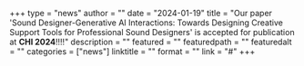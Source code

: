 +++
type = "news"
author = ""
date = "2024-01-19"
title = "Our paper 'Sound Designer-Generative AI Interactions: Towards Designing Creative Support Tools for Professional Sound Designers' is accepted for publication at **CHI 2024**!!!!"
description = ""
featured = ""
featuredpath = ""
featuredalt = ""
categories = ["news"]
linktitle = ""
format = ""
link = "#"
+++